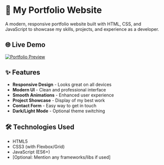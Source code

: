 # 🚀 My Portfolio Website

A modern, responsive portfolio website built with HTML, CSS, and JavaScript to showcase my skills, projects, and experience as a developer.

## 🌐 Live Demo

[![Portfolio Preview](https://img.shields.io/badge/View-Live_Portfolio-brightgreen?style=for-the-badge)](https://aryan444bits.github.io/My-Portfolio/)

## ✨ Features

- **Responsive Design** - Looks great on all devices
- **Modern UI** - Clean and professional interface
- **Smooth Animations** - Enhanced user experience
- **Project Showcase** - Display of my best work
- **Contact Form** - Easy way to get in touch
- **Dark/Light Mode** - Optional theme switching

## 🛠️ Technologies Used

- HTML5
- CSS3 (with Flexbox/Grid)
- JavaScript (ES6+)
- [Optional: Mention any frameworks/libs if used]
